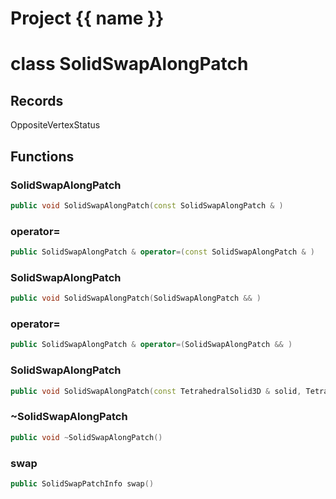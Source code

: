 <script setup>
import {useRoute} from 'vitepress'
const {path} = useRoute()
const tokens = path.split('/')
const words = tokens[2].split('-');
for (let i = 0; i < words.length; i++) {
    words[i] = words[i].charAt(0).toUpperCase() + words[i].slice(1);
    words[i] = words[i].replace('geode', 'Geode')
}
const name = words.join('-');
</script>
# Project {{ name }}

# class SolidSwapAlongPatch


## Records

OppositeVertexStatus



## Functions

### SolidSwapAlongPatch

```cpp
public void SolidSwapAlongPatch(const SolidSwapAlongPatch & )
```


### operator=

```cpp
public SolidSwapAlongPatch & operator=(const SolidSwapAlongPatch & )
```


### SolidSwapAlongPatch

```cpp
public void SolidSwapAlongPatch(SolidSwapAlongPatch && )
```


### operator=

```cpp
public SolidSwapAlongPatch & operator=(SolidSwapAlongPatch && )
```


### SolidSwapAlongPatch

```cpp
public void SolidSwapAlongPatch(const TetrahedralSolid3D & solid, TetrahedralSolidModifier & modifier, Span patch_vertices, const Triangle3D & macro_triangle)
```


### ~SolidSwapAlongPatch

```cpp
public void ~SolidSwapAlongPatch()
```


### swap

```cpp
public SolidSwapPatchInfo swap()
```




